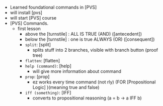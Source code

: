 - Learned foundational commands in [PVS]
- will install [pvs]
- will start [PVS] course
- [PVS] Commands.
	- first lesson
		- above the [turnstile] : ALL IS TRUE (AND) ([antecedent])
		- below the [turnstile] : one is true ALWAYS (OR) ([consequent])
		- `split`: [split]
			- splits stuff into 2 branches, visible with branch button (proof tree)
		- `flatten`: [flatten]
		- `help (command)`: [help]
			- will give more information about command
		- `prop`: [prop]
			- ez works every time command (not rly) (FOR [Propositional Logic] )(meaning true and false)
		- `iff (something)`: [IFF]
			- converts to propositional reasoning (a = b -> a IFF b)

